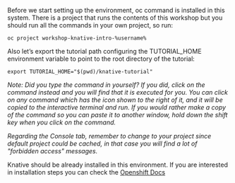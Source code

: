 Before we start setting up the environment, oc command is installed in this system. There is a project that runs the contents of this workshop but you should run all the commands in your own project, so run:

```execute
oc project workshop-knative-intro-%username%
```

Also let’s export the tutorial path configuring the TUTORIAL_HOME environment variable to point to the root directory of the tutorial:

```execute
export TUTORIAL_HOME="$(pwd)/knative-tutorial"
```

<em>Note: Did you type the command in yourself? If you did, click on the command instead and you will find that it is executed for you. You can click on any command which has the <span class="fas fa-play-circle"></span> icon shown to the right of it, and it will be copied to the interactive terminal and run. If you would rather make a copy of the command so you can paste it to another window, hold down the shift key when you click on the command.

Regarding the Console tab, remember to change to your project since default project could be cached, in that case you will find a lot of "forbidden access" messages.</em>

Knative should be already installed in this environment. If you are interested in installation steps you can check the [Openshift Docs](https://docs.openshift.com/container-platform/4.2/serverless/installing-openshift-serverless.html)
